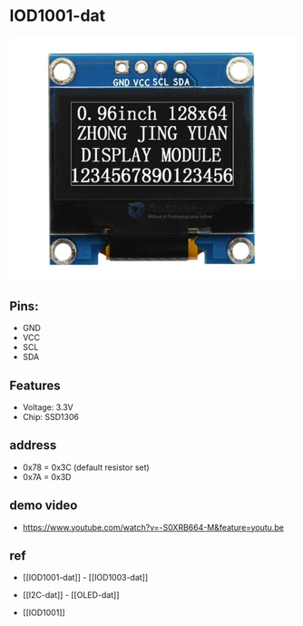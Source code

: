 
# IOD1001-dat 

![](2023-10-11-17-48-53.png)

## Pins:
- GND
- VCC
- SCL
- SDA

## Features 
- Voltage: 3.3V
- Chip: SSD1306 

## address 

- 0x78 = 0x3C (default resistor set)
- 0x7A = 0x3D


## demo video 

- https://www.youtube.com/watch?v=-S0XRB664-M&feature=youtu.be

## ref 

- [[IOD1001-dat]] - [[IOD1003-dat]]

- [[I2C-dat]] - [[OLED-dat]]

- [[IOD1001]]